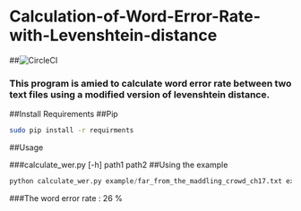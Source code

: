 # Calculation-of-Word-Error-Rate-with-Levenshtein-distance
##![CircleCI]( https://circleci.com/gh/lulazaria/Calculation-of-WER-with-Levenshtein-distance/tree/master)
### This program is amied to calculate word error rate between two text files using a modified version of levenshtein distance.
##Install Requirements
##Pip
```bash
sudo pip install -r requirments 
```


##Usage

###calculate_wer.py [-h] path1 path2
##Using the example
```python 
python calculate_wer.py example/far_from_the_maddling_crowd_ch17.txt example/far_from_the_maddling_crowd_ch17(transcribed).txt
```
###The word error rate : 26 %


 
